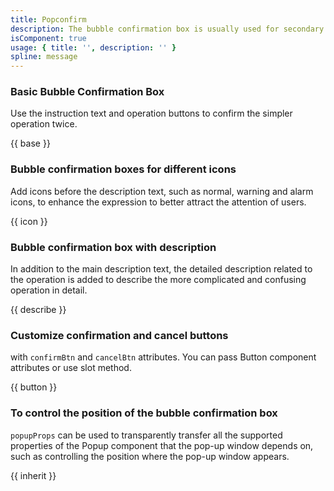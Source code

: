 ```yaml
---
title: Popconfirm
description: The bubble confirmation box is usually used for secondary confirmation scenarios that do not cause serious consequences. It will pop up a floating layer on the clicked element to prompt confirmation. The bubble confirmation box has no mask. Click the area outside the confirmation box to close it.
isComponent: true
usage: { title: '', description: '' }
spline: message
---
```


### Basic Bubble Confirmation Box

Use the instruction text and operation buttons to confirm the simpler operation twice.

{{ base }}

### Bubble confirmation boxes for different icons

Add icons before the description text, such as normal, warning and alarm icons, to enhance the expression to better attract the attention of users.

{{ icon }}

### Bubble confirmation box with description

In addition to the main description text, the detailed description related to the operation is added to describe the more complicated and confusing operation in detail.

{{ describe }}

### Customize confirmation and cancel buttons

with `confirmBtn` and `cancelBtn` attributes. You can pass Button component attributes or use slot method.

{{ button }}

### To control the position of the bubble confirmation box

`popupProps` can be used to transparently transfer all the supported properties of the Popup component that the pop-up window depends on, such as controlling the position where the pop-up window appears.

{{ inherit }}
